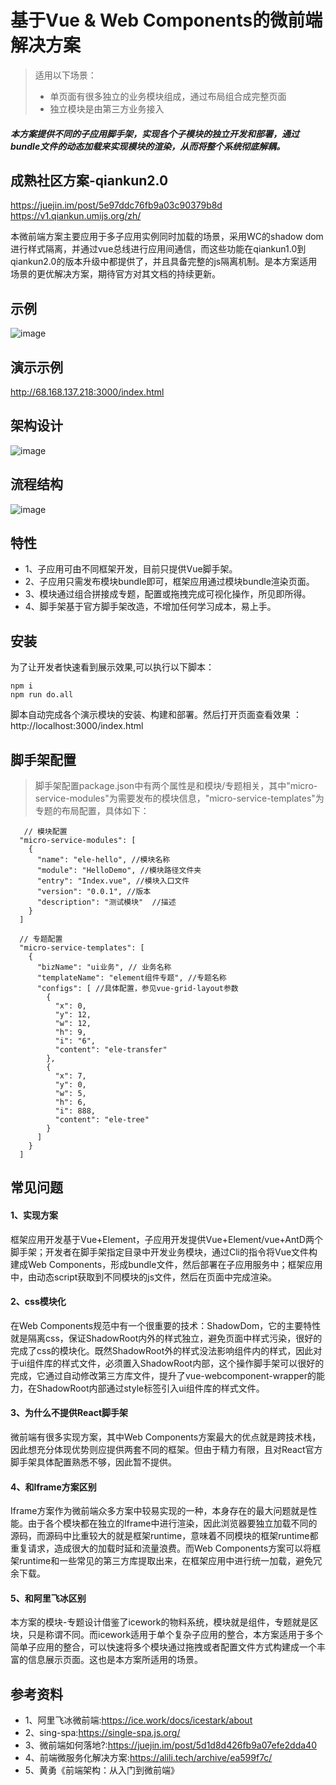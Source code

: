 # 基于Vue & Web Components的微前端解决方案
> 适用以下场景：
> + 单页面有很多独立的业务模块组成，通过布局组合成完整页面
> + 独立模块是由第三方业务接入  

##### 本方案提供不同的子应用脚手架，实现各个子模块的独立开发和部署，通过bundle文件的动态加载来实现模块的渲染，从而将整个系统彻底解耦。

## 成熟社区方案-qiankun2.0
https://juejin.im/post/5e97ddc76fb9a03c90379b8d    
https://v1.qiankun.umijs.org/zh/

本微前端方案主要应用于多子应用实例同时加载的场景，采用WC的shadow dom进行样式隔离，并通过vue总线进行应用间通信，而这些功能在qiankun1.0到qiankun2.0的版本升级中都提供了，并且具备完整的js隔离机制。是本方案适用场景的更优解决方案，期待官方对其文档的持续更新。

## 示例
![image](http://68.168.137.218:3000/demo/demo.gif)

## 演示示例
http://68.168.137.218:3000/index.html

## 架构设计
![image](http://68.168.137.218:3000/demo/design.png)

## 流程结构
![image](http://68.168.137.218:3000/demo/flu.png)

## 特性
+ 1、子应用可由不同框架开发，目前只提供Vue脚手架。
+ 2、子应用只需发布模块bundle即可，框架应用通过模块bundle渲染页面。
+ 3、模块通过组合拼接成专题，配置或拖拽完成可视化操作，所见即所得。
+ 4、脚手架基于官方脚手架改造，不增加任何学习成本，易上手。

## 安装
为了让开发者快速看到展示效果,可以执行以下脚本：
```
npm i
npm run do.all
```
脚本自动完成各个演示模块的安装、构建和部署。然后打开页面查看效果 ： http://localhost:3000/index.html

## 脚手架配置
> 脚手架配置package.json中有两个属性是和模块/专题相关，其中"micro-service-modules"为需要发布的模块信息，"micro-service-templates"为专题的布局配置，具体如下：
```$xslt
   // 模块配置
  "micro-service-modules": [
    {
      "name": "ele-hello", //模块名称
      "module": "HelloDemo", //模块路径文件夹
      "entry": "Index.vue", //模块入口文件
      "version": "0.0.1", //版本
      "description": "测试模块"  //描述
    }
  ]
```
```$xslt
  // 专题配置
  "micro-service-templates": [
    {
      "bizName": "ui业务", // 业务名称
      "templateName": "element组件专题", //专题名称
      "configs": [ //具体配置，参见vue-grid-layout参数
        {
          "x": 0,
          "y": 12,
          "w": 12,
          "h": 9,
          "i": "6",
          "content": "ele-transfer"
        },
        {
          "x": 7,
          "y": 0,
          "w": 5,
          "h": 6,
          "i": 888,
          "content": "ele-tree"
        }
      ]
    }
  ]
```

## 常见问题

#### 1、实现方案
框架应用开发基于Vue+Element，子应用开发提供Vue+Element/vue+AntD两个脚手架；开发者在脚手架指定目录中开发业务模块，通过Cli的指令将Vue文件构建成Web Components，形成bundle文件，然后部署在子应用服务中；框架应用中，由动态script获取到不同模块的js文件，然后在页面中完成渲染。

#### 2、css模块化
在Web Components规范中有一个很重要的技术：ShadowDom，它的主要特性就是隔离css，保证ShadowRoot内外的样式独立，避免页面中样式污染，很好的完成了css的模块化。既然ShadowRoot外的样式没法影响组件内的样式，因此对于ui组件库的样式文件，必须置入ShadowRoot内部，这个操作脚手架可以很好的完成，它通过自动修改第三方库文件，提升了vue-webcomponent-wrapper的能力，在ShadowRoot内部通过style标签引入ui组件库的样式文件。

#### 3、为什么不提供React脚手架
微前端有很多实现方案，其中Web Components方案最大的优点就是跨技术栈，因此想充分体现优势则应提供两套不同的框架。但由于精力有限，且对React官方脚手架具体配置熟悉不够，因此暂不提供。

#### 4、和Iframe方案区别
Iframe方案作为微前端众多方案中较易实现的一种，本身存在的最大问题就是性能。由于各个模块都在独立的Iframe中进行渲染，因此浏览器要独立加载不同的源码，而源码中比重较大的就是框架runtime，意味着不同模块的框架runtime都重复请求，造成很大的加载时延和流量浪费。而Web Components方案可以将框架runtime和一些常见的第三方库提取出来，在框架应用中进行统一加载，避免冗余下载。

#### 5、和阿里飞冰区别
本方案的模块-专题设计借鉴了icework的物料系统，模块就是组件，专题就是区块，只是称谓不同。而icework适用于单个复杂子应用的整合，本方案适用于多个简单子应用的整合，可以快速将多个模块通过拖拽或者配置文件方式构建成一个丰富的信息展示页面。这也是本方案所适用的场景。
 
## 参考资料
+ 1、阿里飞冰微前端:https://ice.work/docs/icestark/about
+ 2、sing-spa:https://single-spa.js.org/ 
+ 3、微前端如何落地?:https://juejin.im/post/5d1d8d426fb9a07efe2dda40
+ 4、前端微服务化解决方案:https://alili.tech/archive/ea599f7c/
+ 5、黄勇《前端架构：从入门到微前端》